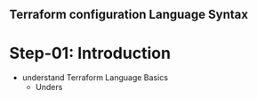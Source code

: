 ## Terraform configuration Language Syntax

# Step-01: Introduction
- understand Terraform Language Basics
    - Unders